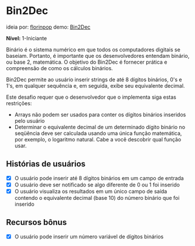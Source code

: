 # Bin2Dec

ideia por: [florinpop](https://github.com/florinpop17/app-ideas/blob/master/Projects/1-Beginner/Bin2Dec-App.md)
demo: [Bin2Dec](https://ednilton-matos-bin2dec.vercel.app/)

**Nível:** 1-Iniciante

Binário é o sistema numérico em que todos os computadores digitais se baseiam.
Portanto, é importante que os desenvolvedores entendam binário, ou base 2,
matemática. O objetivo do Bin2Dec é fornecer prática e
compreensão de como os cálculos binários.

Bin2Dec permite ao usuário inserir strings de até 8 dígitos binários, 0's
e 1's, em qualquer sequência e, em seguida, exibe seu equivalente decimal.

Este desafio requer que o desenvolvedor que o implementa siga estas
restrições:

- Arrays não podem ser usados ​​para conter os dígitos binários inseridos pelo usuário
- Determinar o equivalente decimal de um determinado dígito binário no
    seqüência deve ser calculada usando uma única função matemática, por
    exemplo, o logaritmo natural. Cabe a você descobrir qual função
    usar.

## Histórias de usuários

- [x] O usuário pode inserir até 8 dígitos binários em um campo de entrada
- [x] O usuário deve ser notificado se algo diferente de 0 ou 1 foi inserido
- [x] O usuário visualiza os resultados em um único campo de saída contendo o equivalente decimal (base 10) do número binário que foi inserido

## Recursos bônus

- [x] O usuário pode inserir um número variável de dígitos binários
